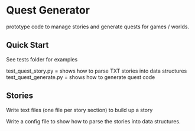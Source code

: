# Quest Generator

prototype code to manage stories and generate quests for games / worlds.

## Quick Start
See tests folder for examples

test_quest_story.py = shows how to parse TXT stories into data structures
test_quest_generate.py = shows how to generate quest code

## Stories
Write text files (one file per story section) to build up a story

Write a config file to show how to parse the stories into data structures.

